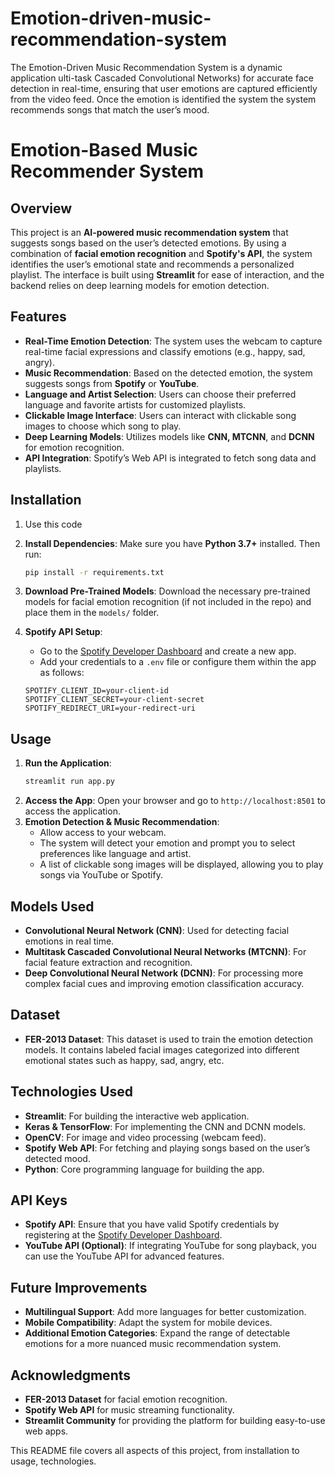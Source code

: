 # Emotion-driven-music-recommendation-system
The Emotion-Driven Music Recommendation System is a dynamic application ulti-task Cascaded Convolutional Networks) for accurate face detection in real-time, ensuring that user emotions are captured efficiently from the video feed.  Once the emotion is identified the system the system recommends songs that match the user’s mood. 

# Emotion-Based Music Recommender System

## Overview

This project is an **AI-powered music recommendation system** that suggests songs based on the user’s detected emotions. By using a combination of **facial emotion recognition** and **Spotify's API**, the system identifies the user’s emotional state and recommends a personalized playlist. The interface is built using **Streamlit** for ease of interaction, and the backend relies on deep learning models for emotion detection.

## Features

- **Real-Time Emotion Detection**: The system uses the webcam to capture real-time facial expressions and classify emotions (e.g., happy, sad, angry).
- **Music Recommendation**: Based on the detected emotion, the system suggests songs from **Spotify** or **YouTube**.
- **Language and Artist Selection**: Users can choose their preferred language and favorite artists for customized playlists.
- **Clickable Image Interface**: Users can interact with clickable song images to choose which song to play.
- **Deep Learning Models**: Utilizes models like **CNN, MTCNN**, and **DCNN** for emotion recognition.
- **API Integration**: Spotify’s Web API is integrated to fetch song data and playlists.

## Installation

1. Use this code

2. **Install Dependencies**:
   Make sure you have **Python 3.7+** installed. Then run:
   ```bash
   pip install -r requirements.txt
   ```
3. **Download Pre-Trained Models**:
   Download the necessary pre-trained models for facial emotion recognition (if not included in the repo) and place them in the `models/` folder.

4. **Spotify API Setup**:
   - Go to the [Spotify Developer Dashboard](https://developer.spotify.com/dashboard/login) and create a new app.
   - Add your credentials to a `.env` file or configure them within the app as follows:
   ```
   SPOTIFY_CLIENT_ID=your-client-id
   SPOTIFY_CLIENT_SECRET=your-client-secret
   SPOTIFY_REDIRECT_URI=your-redirect-uri
   ```

## Usage

1. **Run the Application**:
   ```bash
   streamlit run app.py
   ```
2. **Access the App**:
   Open your browser and go to `http://localhost:8501` to access the application.
3. **Emotion Detection & Music Recommendation**:
   - Allow access to your webcam.
   - The system will detect your emotion and prompt you to select preferences like language and artist.
   - A list of clickable song images will be displayed, allowing you to play songs via YouTube or Spotify.

## Models Used

- **Convolutional Neural Network (CNN)**: Used for detecting facial emotions in real time.
- **Multitask Cascaded Convolutional Neural Networks (MTCNN)**: For facial feature extraction and recognition.
- **Deep Convolutional Neural Network (DCNN)**: For processing more complex facial cues and improving emotion classification accuracy.

## Dataset

- **FER-2013 Dataset**: This dataset is used to train the emotion detection models. It contains labeled facial images categorized into different emotional states such as happy, sad, angry, etc.

## Technologies Used

- **Streamlit**: For building the interactive web application.
- **Keras & TensorFlow**: For implementing the CNN and DCNN models.
- **OpenCV**: For image and video processing (webcam feed).
- **Spotify Web API**: For fetching and playing songs based on the user’s detected mood.
- **Python**: Core programming language for building the app.

## API Keys

- **Spotify API**: Ensure that you have valid Spotify credentials by registering at the [Spotify Developer Dashboard](https://developer.spotify.com/dashboard/).
- **YouTube API (Optional)**: If integrating YouTube for song playback, you can use the YouTube API for advanced features.

## Future Improvements

- **Multilingual Support**: Add more languages for better customization.
- **Mobile Compatibility**: Adapt the system for mobile devices.
- **Additional Emotion Categories**: Expand the range of detectable emotions for a more nuanced music recommendation system.

## Acknowledgments

- **FER-2013 Dataset** for facial emotion recognition.
- **Spotify Web API** for music streaming functionality.
- **Streamlit Community** for providing the platform for building easy-to-use web apps.



This README file covers all aspects of this project, from installation to usage, technologies.
